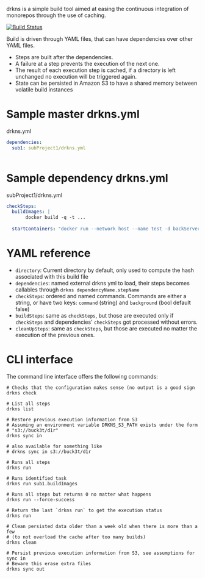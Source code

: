 drkns is a simple build tool aimed at easing the continuous integration of 
monorepos through the use of caching.

[![Build Status](https://github.com/frantzmiccoli/drkns/actions/workflows/main.yml/badge.svg)](https://github.com/frantzmiccoli/drkns/actions)

Build is driven through YAML files, that can have dependencies over other YAML
files.

* Steps are built after the dependencies.
* A failure at a step prevents the execution of the next one.
* The result of each execution step is cached, if a directory is left unchanged 
  no execution will be triggered again. 
* State can be persisted in Amazon S3 to have a shared memory between volatile
build instances


Sample master drkns.yml
===

drkns.yml

```yml
dependencies:
  sub1: subProject1/drkns.yml
  

```

Sample dependency drkns.yml
===


subProject1/drkns.yml

```yml
checkSteps:
  buildImages: |
       docker build -q -t ...
       
  startContainers: "docker run --network host --name test -d backServer-test"
```

YAML reference
===

* `directory`: Current directory by default, only used to compute the hash 
associated with this build file
* `dependencies`: named external drkns yml to load, their steps becomes 
callables through `drkns dependencyName.stepName`
* `checkSteps`: ordered and named commands. Commands are either a string, 
  or have two keys: `command` (string)  and `background` 
  (bool default false)
* `buildSteps`: same as `checkSteps`, but those are executed only if 
  `checkSteps` and dependencies' `checkSteps` got processed without errors. 
* `cleanUpSteps`: same as `checkSteps`, but those are executed no matter the 
execution of the previous ones. 

CLI interface
===

The command line interface offers the following commands:

```
# Checks that the configuration makes sense (no output is a good sign
drkns check

# List all steps
drkns list

# Restore previous execution information from S3
# Assuming an environment variable DRKNS_S3_PATH exists under the form 
# "s3://buck3t/d1r" 
drkns sync in

# also available for something like
# drkns sync in s3://buck3t/d1r

# Runs all steps
drkns run 

# Runs identified task
drkns run sub1.buildImages

# Runs all steps but returns 0 no matter what happens 
drkns run --force-success

# Return the last `drkns run` to get the execution status 
drkns run

# Clean persisted data older than a week old when there is more than a few
# (to not overload the cache after too many builds)
drkns clean

# Persist previous execution information from S3, see assumptions for sync in
# Beware this erase extra files 
drkns sync out
```
